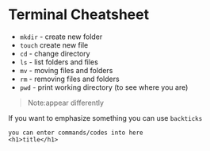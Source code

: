 # Terminal Cheatsheet 

* `mkdir` - create new folder
* `touch` create new file
* `cd` - change directory 
* `ls` - list folders and files
* `mv` - moving files and folders
* `rm` - removing files and folders
* `pwd` - print working directory (to see where you are)

>Note:appear differently 
> 
If you want to emphasize something you can use `backticks`

```
you can enter commands/codes into here 
<h1>title</h1>
```
